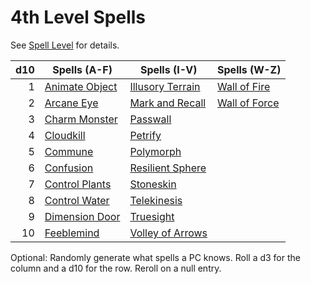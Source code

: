 # 4th Level Spells

See [Spell Level](../../Spell%20Level.md) for details.

| d10 | Spells (A-F)                          | Spells (I-V)                                | Spells (W-Z)                          |
| --: | ------------------------------------- | ------------------------------------------- | ------------------------------------- |
|   1 | [Animate Object](Animate%20Object.md) | [Illusory Terrain](Illusory%20Terrain.md)   | [Wall of Fire](Wall%20of%20Fire.md)   |
|   2 | [Arcane Eye](Arcane%20Eye.md)         | [Mark and Recall](Mark%20and%20Recall.md)   | [Wall of Force](Wall%20of%20Force.md) |
|   3 | [Charm Monster](Charm%20Monster.md)   | [Passwall](Passwall.md)                     |                                       |
|   4 | [Cloudkill](Cloudkill.md)             | [Petrify](Petrify.md)                       |                                       |
|   5 | [Commune](Commune.md)                 | [Polymorph](Polymorph.md)                   |                                       |
|   6 | [Confusion](Confusion.md)             | [Resilient Sphere](Resilient%20Sphere.md)   |                                       |
|   7 | [Control Plants](Control%20Plants.md) | [Stoneskin](Stoneskin.md)                   |                                       |
|   8 | [Control Water](Control%20Water.md)   | [Telekinesis](Telekinesis.md)               |                                       |
|   9 | [Dimension Door](Dimension%20Door.md) | [Truesight](Truesight.md)                   |                                       |
|  10 | [Feeblemind](Feeblemind.md)           | [Volley of Arrows](Volley%20of%20Arrows.md) |                                       |

Optional: Randomly generate what spells a PC knows. Roll a d3 for the column and a d10 for the row. Reroll on a null entry.
